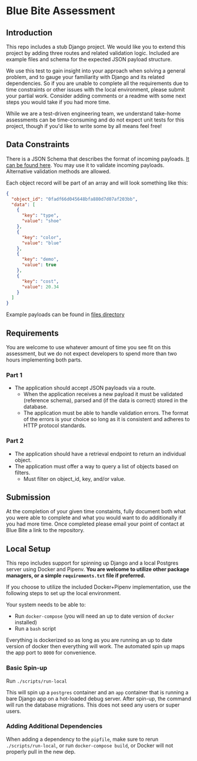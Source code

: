 # Blue Bite Assessment

## Introduction

This repo includes a stub Django project. We would like you to extend this project by adding three
routes and related validation logic. Included are example files and schema for the expected JSON
payload structure.

We use this test to gain insight into your approach when solving a general problem, and to
gauge your familiarity with Django and its related dependencies. So if you are unable to complete
all the requirements due to time constraints or other issues with the local environment, please
submit your partial work. Consider adding comments or a readme with some next steps you would take
if you had more time.

While we are a test-driven engineering team, we understand take-home assessments can be
time-consuming and do not expect unit tests for this project, though if you'd like to write some
by all means feel free!

## Data Constraints

There is a JSON Schema that describes the format of incoming payloads. [It can be found  here](files/schema.json). You may use it to validate incoming payloads. Alternative validation methods are allowed.

Each object record will be part of an array and will look something like this:
```json
{
  "object_id": "0fadf66d045648bfa880d7d07af203bb",
  "data": [
    {
      "key": "type",
      "value": "shoe"
    },
    {
      "key": "color",
      "value": "blue"
    },
    {
      "key": "demo",
      "value": true
    },
    {
      "key": "cost",
      "value": 20.34
    }
  ]
}
```

Example payloads can be found in [files directory](files)

## Requirements

You are welcome to use whatever amount of time you see fit on this assessment, but we do not expect
developers to spend more than two hours implementing both parts.

### Part 1

* The application should accept JSON payloads via a route.
    * When the application receives a new payload it must be validated (reference schema), parsed and (if the data is correct) stored in the database.
    * The application must be able to handle validation errors. The format of the errors is your choice so long as it is consistent and adheres to HTTP protocol standards.

### Part 2
* The application should have a retrieval endpoint to return an individual object.
* The application must offer a way to query a list of objects based on filters.
    * Must filter on object_id, key, and/or value.

## Submission

At the completion of your given time constaints, fully document both what you were able to
complete and what you would want to do additionally if you had more time. Once completed please
email your point of contact at Blue Bite a link to the repository.

## Local Setup

This repo includes support for spinning up Django and a local Postgres server using Docker and
Pipenv. **You are welcome to utilize other package managers, or a simple `requirements.txt` file if
preferred.**

If you choose to utilize the included Docker+Pipenv implementation, use the following steps to
set up the local environment.

Your system needs to be able to:
 - Run `docker-compose` (you will need an up to date version of `docker` installed)
 - Run a `bash` script

Everything is dockerized so as long as you are running an up to date version of docker
then everything will work. The automated spin up maps the app port to `8000` for
convenience.

### Basic Spin-up

Run `./scripts/run-local`

This will spin up a `postgres` container and an `app` container that is running a bare
Django app on a hot-loaded debug server. After spin-up, the command will run the database
migrations. This does not seed any users or super users.

### Adding Additional Dependencies

When adding a dependency to the `pipfile`, make sure to rerun `./scripts/run-local`, or run
`docker-compose build`, or Docker will not properly pull in the new dep.

